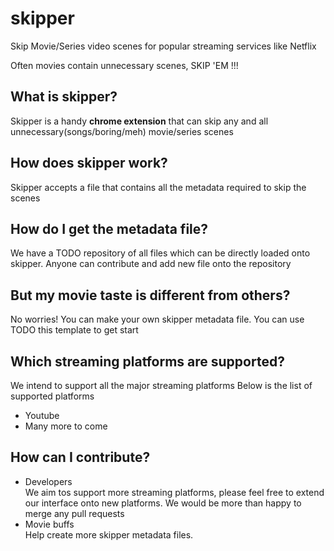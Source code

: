 # skipper
Skip Movie/Series video scenes for popular streaming services like Netflix

Often movies contain unnecessary scenes, SKIP 'EM !!!

## What is skipper?
Skipper is a handy **chrome extension** that can skip any and all unnecessary(songs/boring/meh) movie/series scenes

## How does skipper work?
Skipper accepts a file that contains all the metadata required to skip the scenes

## How do I get the metadata file?
We have a TODO repository of all files which can be directly loaded onto skipper.
Anyone can contribute and add new file onto the repository

## But my movie taste is different from others?
No worries! You can make your own skipper metadata file. You can use TODO this template to get start

## Which streaming platforms are supported?
We intend to support all the major streaming platforms
Below is the list of supported platforms
* Youtube
* Many more to come

## How can I contribute?
* Developers  
We aim tos support more streaming platforms, please feel free to extend our interface onto new platforms.
We would be more than happy to merge any pull requests
* Movie buffs  
Help create more skipper metadata files.


[comment]: <> (TODO file format)